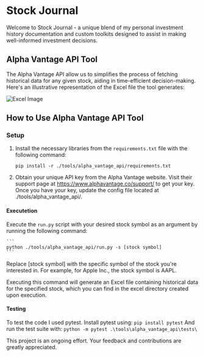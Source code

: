# Stock Journal

Welcome to Stock Journal - a unique blend of my personal investment history documentation and custom toolkits designed to assist in making well-informed investment decisions.

## Alpha Vantage API Tool

The Alpha Vantage API allow us to simplifies the process of fetching historical data for any given stock, aiding in time-efficient decision-making. Here's an illustrative representation of the Excel file the tool generates:

![Excel Image](https://github.com/IdanRahamimov/stock_journal/blob/main/screenshots/apple_analysis.png)

## How to Use Alpha Vantage API Tool

### Setup

1. Install the necessary libraries from the `requirements.txt` file with the following command:
    ```
    pip install -r ./tools/alpha_vantage_api/requirements.txt
    
3. Obtain your unique API key from the Alpha Vantage website. Visit their support page at https://www.alphavantage.co/support/ to get your key. Once you have your key, update the config file located at ./tools/alpha_vantage_api/.

#### Executetion 

Execute the `run.py` script with your desired stock symbol as an argument by running the following command:

    ```
    python ./tools/alpha_vantage_api/run.py -s [stock symbol]
    ```

Replace [stock symbol] with the specific symbol of the stock you're interested in. For example, for Apple Inc., the stock symbol is AAPL.

Executing this command will generate an Excel file containing historical data for the specified stock, which you can find in the excel directory created upon execution.
   
#### Testing
To test the code I used pytest.
Install pytest using:
    ```
    pip install pytest
    ```
And run the test suite with:
    ```
    python -m pytest .\tools\alpha_vantage_api\tests\
    ```

    
This project is an ongoing effort. Your feedback and contributions are greatly appreciated.
